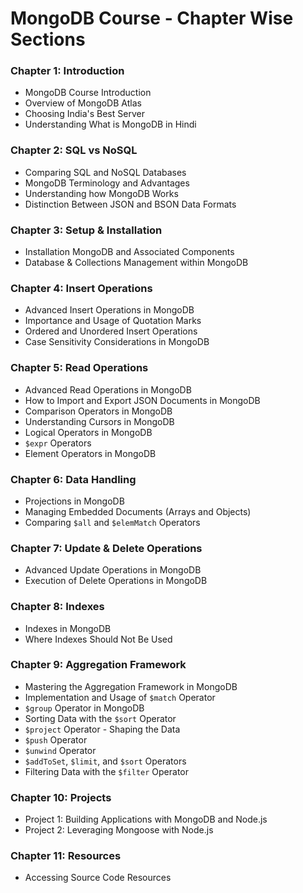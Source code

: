 
# MongoDB Course - Chapter Wise Sections

### Chapter 1: Introduction

* MongoDB Course Introduction
* Overview of MongoDB Atlas
* Choosing India's Best Server
* Understanding What is MongoDB in Hindi

### Chapter 2: SQL vs NoSQL

* Comparing SQL and NoSQL Databases
* MongoDB Terminology and Advantages
* Understanding how MongoDB Works
* Distinction Between JSON and BSON Data Formats

### Chapter 3: Setup & Installation

* Installation MongoDB and Associated Components
* Database & Collections Management within MongoDB

### Chapter 4: Insert Operations

* Advanced Insert Operations in MongoDB
* Importance and Usage of Quotation Marks
* Ordered and Unordered Insert Operations
* Case Sensitivity Considerations in MongoDB

### Chapter 5: Read Operations

* Advanced Read Operations in MongoDB
* How to Import and Export JSON Documents in MongoDB
* Comparison Operators in MongoDB
* Understanding Cursors in MongoDB
* Logical Operators in MongoDB
* `$expr` Operators
* Element Operators in MongoDB

### Chapter 6: Data Handling

* Projections in MongoDB
* Managing Embedded Documents (Arrays and Objects)
* Comparing `$all` and `$elemMatch` Operators

### Chapter 7: Update & Delete Operations

* Advanced Update Operations in MongoDB
* Execution of Delete Operations in MongoDB

### Chapter 8: Indexes

* Indexes in MongoDB
* Where Indexes Should Not Be Used

### Chapter 9: Aggregation Framework

* Mastering the Aggregation Framework in MongoDB
* Implementation and Usage of `$match` Operator
* `$group` Operator in MongoDB
* Sorting Data with the `$sort` Operator
* `$project` Operator - Shaping the Data
* `$push` Operator
* `$unwind` Operator
* `$addToSet`, `$limit`, and `$sort` Operators
* Filtering Data with the `$filter` Operator

### Chapter 10: Projects

* Project 1: Building Applications with MongoDB and Node.js
* Project 2: Leveraging Mongoose with Node.js

### Chapter 11: Resources
* Accessing Source Code Resources
